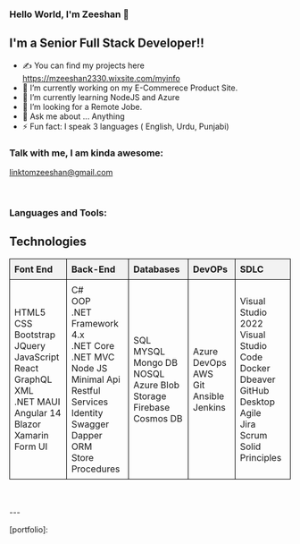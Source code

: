 ### Hello World, I'm Zeeshan  👋

## I'm a Senior Full Stack Developer!!
- ✍ You can find my projects here https://mzeeshan2330.wixsite.com/myinfo
- 🔭 I’m currently working on my E-Commerece Product Site.
- 🌱 I’m currently learning NodeJS and Azure
- 👯 I’m looking for a Remote Jobe.
- 💬 Ask me about ... Anything 
- ⚡ Fun fact: I speak 3 languages ( English, Urdu, Punjabi)


### Talk with me, I am kinda awesome:
<a>linktomzeeshan@gmail.com</a>

<br />

### Languages and Tools:
<!DOCTYPE html>
<html>
<head>
    <title>Technologies</title>
    <style>
        table {
            width: 100%;
            border-collapse: collapse;
        }
        th, td {
            border: 1px solid black;
            padding: 8px;
            text-align: left;
        }
        th {
            background-color: #f2f2f2;
        }
    </style>
</head>
<body>

<h2>Technologies</h2>

<table>
    <tr>
        <th>Font End</th>
        <th>Back-End</th>
        <th>Databases</th>
        <th>DevOPs</th>
        <th>SDLC</th>
    </tr>
    <tr>
        <td>
            HTML5<br>
            CSS<br>
            Bootstrap<br>
            JQuery<br>
            JavaScript<br>
            React<br>
            GraphQL<br>
            XML<br>
            .NET MAUI<br>
            Angular 14<br>
            Blazor<br>
            Xamarin Form UI
        </td>
        <td>
            C#<br>
            OOP<br>
            .NET Framework 4.x<br>
            .NET Core<br>
            .NET MVC<br>
            Node JS<br>
            Minimal Api<br>
            Restful Services<br>
            Identity<br>
            Swagger<br>
            Dapper ORM<br>
            Store Procedures
        </td>
        <td>
            SQL<br>
            MYSQL<br>
            Mongo DB<br>
            NOSQL<br>
            Azure Blob Storage<br>
            Firebase<br>
            Cosmos DB
        </td>
        <td>
            Azure DevOps<br>
            AWS<br>
            Git<br>
            Ansible<br>
            Jenkins
        </td>
        <td>
            Visual Studio 2022<br>
            Visual Studio Code<br>
            Docker<br>
            Dbeaver<br>
            GitHub Desktop<br>
            Agile<br>
            Jira<br>
            Scrum<br>
            Solid Principles
        </td>
    </tr>
</table>

</body>
</html>


<br />
<br />
---




[website]:
[youtube]: 
[instagram]: 
[linkedin]: 
[portfolio]:
